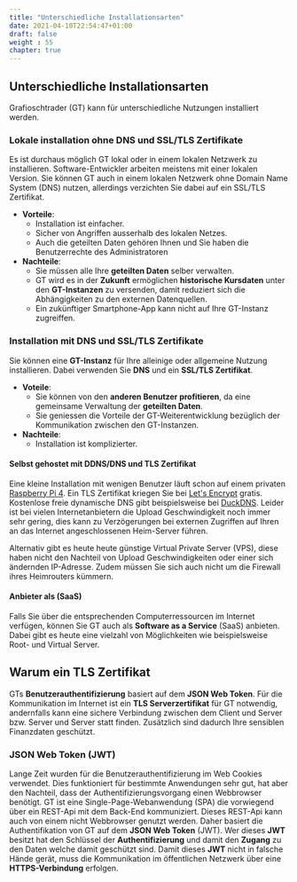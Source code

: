 ```yaml
---
title: "Unterschiedliche Installationsarten"
date: 2021-04-10T22:54:47+01:00
draft: false
weight : 55
chapter: true
---
```

## Unterschiedliche Installationsarten
Grafioschtrader (GT) kann für unterschiedliche Nutzungen installiert werden.

### Lokale installation ohne DNS und SSL/TLS Zertifikate
Es ist durchaus möglich GT lokal oder in einem lokalen Netzwerk zu installieren. Software-Entwickler arbeiten meistens mit einer lokalen Version. Sie können GT auch in einem lokalen Netzwerk ohne Domain Name System (DNS) nutzen, allerdings verzichten Sie dabei auf ein SSL/TLS Zertifikat.
+ **Vorteile**: 
  + Installation ist einfacher.
  + Sicher von Angriffen ausserhalb des lokalen Netzes.
  + Auch die geteilten Daten gehören Ihnen und Sie haben die Benutzerrechte des Administratoren
+ **Nachteile**:
  + Sie müssen alle Ihre **geteilten Daten** selber verwalten.
  + GT wird es in der **Zukunft** ermöglichen **historische Kursdaten** unter den **GT-Instanzen** zu versenden, damit reduziert sich die Abhängigkeiten zu den externen Datenquellen.
  + Ein zukünftiger Smartphone-App kann nicht auf Ihre GT-Instanz zugreiffen.

### Installation mit DNS und SSL/TLS Zertifikate
Sie können eine **GT-Instanz** für Ihre alleinige oder allgemeine Nutzung installieren. Dabei verwenden Sie **DNS** und ein **SSL/TLS Zertifikat**.
+ **Voteile**: 
  + Sie können von den **anderen Benutzer profitieren**, da eine gemeinsame Verwaltung der **geteilten Daten**.
  + Sie geniessen die Vorteile der GT-Weiterentwicklung bezüglich der Kommunikation zwischen den GT-Instanzen.  
+ **Nachteile**: 
  + Installation ist komplizierter.

#### Selbst gehostet mit DDNS/DNS und TLS Zertifikat
Eine kleine Installation mit wenigen Benutzer läuft schon auf einem privaten [Raspberry Pi 4](//www.raspberrypi.org/products/raspberry-pi-4-model-b/). Ein TLS Zertifikat kriegen Sie bei [Let's Encrypt](//letsencrypt.org/) gratis. Kostenlose freie dynamische DNS gibt beispielsweise bei [DuckDNS](//www.duckdns.org/). Leider ist bei vielen Internetanbietern die Upload Geschwindigkeit noch immer sehr gering, dies kann zu Verzögerungen bei externen Zugriffen auf Ihren an das Internet angeschlossenen Heim-Server führen.

Alternativ gibt es heute heute günstige Virtual Private Server (VPS), diese haben nicht den Nachteil von Upload Geschwindigkeiten oder einer sich ändernden IP-Adresse. Zudem müssen Sie sich auch nicht um die Firewall ihres Heimrouters kümmern.

#### Anbieter als (SaaS)
Falls Sie über die entsprechenden Computerressourcen im Internet verfügen, können Sie GT auch als **Software as a Service** (SaaS) anbieten. Dabei gibt es heute eine vielzahl von Möglichkeiten wie beispielsweise Root- und Virtual Server.

## Warum ein TLS Zertifikat
GTs **Benutzerauthentifizierung** basiert auf dem **JSON Web Token**. Für die Kommunikation im Internet ist ein **TLS Serverzertifikat** für GT notwendig, andernfalls kann eine sichere Verbindung zwischen dem Client und Server bzw. Server und Server statt finden. Zusätzlich sind dadurch Ihre sensiblen Finanzdaten geschützt.

### JSON Web Token (JWT)
Lange Zeit wurden für die Benutzerauthentifizierung im Web Cookies verwendet. Dies funktioniert für bestimmte Anwendungen sehr gut, hat aber den Nachteil, dass der Authentifizierungsvorgang einen Webbrowser benötigt. GT ist eine Single-Page-Webanwendung (SPA) die vorwiegend über ein REST-Api mit dem Back-End kommuniziert. Dieses REST-Api kann auch von einem nicht Webbrowser genutzt werden. Daher basiert die Authentifikation von GT auf dem **JSON Web Token** (JWT). Wer dieses **JWT** besitzt hat den Schlüssel der **Authentifizierung** und damit den **Zugang** zu den Daten welche damit geschützt sind. Damit dieses **JWT** nicht in falsche Hände gerät, muss die Kommunikation im öffentlichen Netzwerk über eine **HTTPS-Verbindung** erfolgen.
